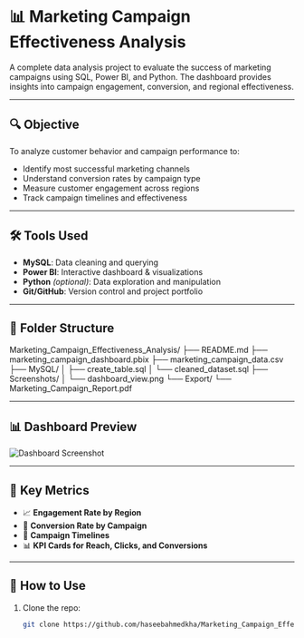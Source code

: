 # 📊 Marketing Campaign Effectiveness Analysis

A complete data analysis project to evaluate the success of marketing campaigns using SQL, Power BI, and Python. The dashboard provides insights into campaign engagement, conversion, and regional effectiveness.

---

## 🔍 Objective

To analyze customer behavior and campaign performance to:

- Identify most successful marketing channels
- Understand conversion rates by campaign type
- Measure customer engagement across regions
- Track campaign timelines and effectiveness

---

## 🛠️ Tools Used

- **MySQL**: Data cleaning and querying
- **Power BI**: Interactive dashboard & visualizations
- **Python** *(optional)*: Data exploration and manipulation
- **Git/GitHub**: Version control and project portfolio

---

## 📁 Folder Structure

Marketing_Campaign_Effectiveness_Analysis/
├── README.md
├── marketing_campaign_dashboard.pbix
├── marketing_campaign_data.csv
├── MySQL/
│ ├── create_table.sql
│ └── cleaned_dataset.sql
├── Screenshots/
│ └── dashboard_view.png
└── Export/
└── Marketing_Campaign_Report.pdf


---

## 📊 Dashboard Preview

![Dashboard Screenshot](Screenshots/dashboard_view.png)

---

## 📌 Key Metrics

- 📈 **Engagement Rate by Region**
- 💼 **Conversion Rate by Campaign**
- 📅 **Campaign Timelines**
- 📊 **KPI Cards for Reach, Clicks, and Conversions**

---

## 🚀 How to Use

1. Clone the repo:
   ```bash
   git clone https://github.com/haseebahmedkha/Marketing_Campaign_Effectiveness_Analysis.git
